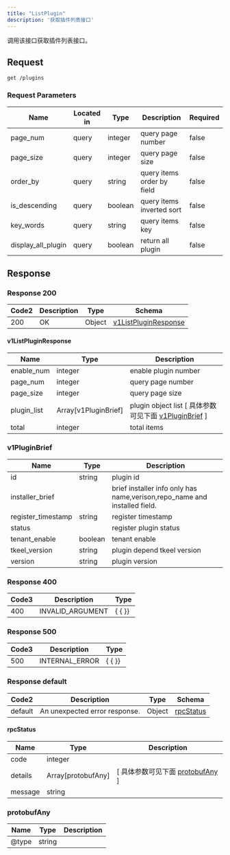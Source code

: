 ```yaml
---
title: "ListPlugin"
description: '获取插件列表接口'
---
```

调用该接口获取插件列表接口。

## Request


```
get /plugins
```

###  Request Parameters

| Name | Located in | Type | Description |  Required |
| ---- | ---------- | ----------- | ----------- |  ---- |
| page_num | query | integer | query page number |  false |
| page_size | query | integer | query page size |  false |
| order_by | query | string | query items order by field |  false |
| is_descending | query | boolean | query items inverted sort |  false |
| key_words | query | string | query items key |  false |
| display_all_plugin | query | boolean | return all plugin |  false |

## Response

### Response  200 
| Code2 | Description | Type | Schema |
| ---- | ----------- | ------ | ------ |
| 200 | OK | Object | [v1ListPluginResponse](#v1ListPluginResponse) |

#### v1ListPluginResponse

| Name | Type | Description | 
| ---- | ---- | ----------- |     
| enable_num | integer | enable plugin number |      
| page_num | integer | query page number |      
| page_size | integer | query page size |          
| plugin_list | Array[v1PluginBrief] | plugin object list [ 具体参数可见下面 [v1PluginBrief](#v1PluginBrief) ] |       
| total | integer | total items |   

### v1PluginBrief
| Name | Type | Description | 
| ---- | ---- | ----------- |     
| id | string | plugin id |      
| installer_brief |  | brief installer info only has name,verison,repo_name and installed field. |      
| register_timestamp | string | register timestamp |      
| status |  | register plugin status |      
| tenant_enable | boolean | tenant enable |      
| tkeel_version | string | plugin depend tkeel version |      
| version | string | plugin version |   



### Response  400
| Code3 | Description | Type | 
| ---- | ----------- | ------ | 
| 400 | INVALID_ARGUMENT | {   { }} |

### Response  500
| Code3 | Description | Type | 
| ---- | ----------- | ------ | 
| 500 | INTERNAL_ERROR | {   { }} |

### Response  default 
| Code2 | Description | Type | Schema |
| ---- | ----------- | ------ | ------ |
| default | An unexpected error response. | Object | [rpcStatus](#rpcStatus) |

#### rpcStatus

| Name | Type | Description | 
| ---- | ---- | ----------- |     
| code | integer |  |          
| details | Array[protobufAny] |  [ 具体参数可见下面 [protobufAny](#protobufAny) ] |       
| message | string |  |   

### protobufAny
| Name | Type | Description | 
| ---- | ---- | ----------- |     
| @type | string |  |   




